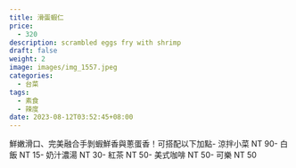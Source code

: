 ```yaml
---
title: 滑蛋蝦仁
price:
  - 320
description: scrambled eggs fry with shrimp
draft: false
weight: 2
image: images/img_1557.jpeg
categories:
  - 台菜
tags:
  - 素食
  - 辣度
date: 2023-08-12T03:52:45+08:00
---
```

鮮嫩滑口、完美融合手剝蝦鮮香與蔥蛋香！可搭配以下加點- 涼拌小菜  NT 90- 白飯 NT 15- 奶汁濃湯 NT 30- 紅茶  NT 50- 美式咖啡 NT 50- 可樂 NT 50